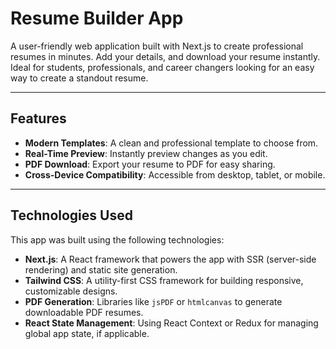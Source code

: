# Resume Builder App  

A user-friendly web application built with Next.js to create professional resumes in minutes. Add your details, and download your resume instantly. Ideal for students, professionals, and career changers looking for an easy way to create a standout resume.  

---

## Features  
- **Modern Templates**: A clean and professional template to choose from.  
- **Real-Time Preview**: Instantly preview changes as you edit.  
- **PDF Download**: Export your resume to PDF for easy sharing.  
- **Cross-Device Compatibility**: Accessible from desktop, tablet, or mobile.  

---

## Technologies Used  

This app was built using the following technologies:

- **Next.js**: A React framework that powers the app with SSR (server-side rendering) and static site generation.
- **Tailwind CSS**: A utility-first CSS framework for building responsive, customizable designs.
- **PDF Generation**: Libraries like `jsPDF` or `htmlcanvas` to generate downloadable PDF resumes.
- **React State Management**: Using React Context or Redux for managing global app state, if applicable.
